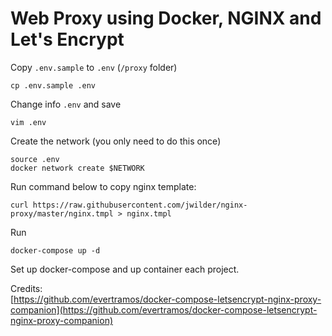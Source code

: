 # Web Proxy using Docker, NGINX and Let's Encrypt

Copy `.env.sample` to `.env` (`/proxy` folder)
```
cp .env.sample .env
```

Change info `.env` and save
```
vim .env
```

Create the network (you only need to do this once)
```
source .env
docker network create $NETWORK
```

Run command below to copy nginx template:
```
curl https://raw.githubusercontent.com/jwilder/nginx-proxy/master/nginx.tmpl > nginx.tmpl
```

Run
```
docker-compose up -d
```
Set up docker-compose and up container each project.  

Credits:  
[https://github.com/evertramos/docker-compose-letsencrypt-nginx-proxy-companion](https://github.com/evertramos/docker-compose-letsencrypt-nginx-proxy-companion)
